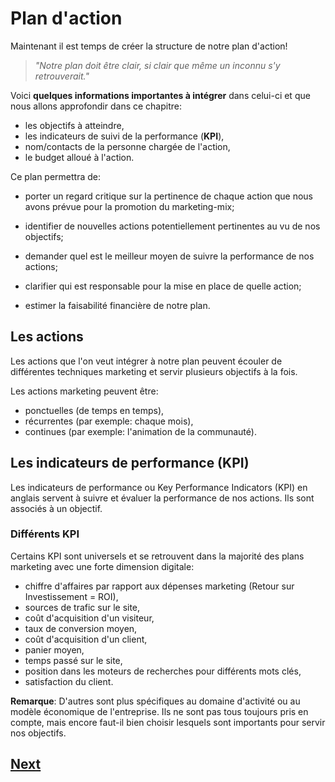 # Plan d'action

Maintenant il est temps de créer la structure de notre plan d'action!

> *"Notre plan doit être clair, si clair que même un inconnu s'y retrouverait."*

Voici **quelques informations importantes à intégrer** dans celui-ci et que nous allons approfondir dans ce chapitre:

- les objectifs à atteindre,
- les indicateurs de suivi de la performance (**KPI**),
- nom/contacts de la personne chargée de l'action,
- le budget alloué à l'action.

Ce plan permettra de:

- porter un regard critique sur la pertinence de chaque action que nous avons prévue pour la promotion du marketing-mix;

- identifier de nouvelles actions potentiellement pertinentes au vu de nos objectifs;

- demander quel est le meilleur moyen de suivre la performance de nos actions;

- clarifier qui est responsable pour la mise en place de quelle action;

- estimer la faisabilité financière de notre plan.

## Les actions

Les actions que l'on veut intégrer à notre plan peuvent écouler de différentes techniques marketing et servir plusieurs objectifs à la fois.

Les actions marketing peuvent être:

- ponctuelles (de temps en temps),
- récurrentes (par exemple: chaque mois),
- continues (par exemple: l'animation de la communauté).

## Les indicateurs de performance (KPI)

Les indicateurs de performance ou Key Performance Indicators (KPI) en anglais servent à suivre et évaluer la performance de nos actions. Ils sont associés à un objectif.

### Différents KPI

Certains KPI sont universels et se retrouvent dans la majorité des plans marketing avec une forte dimension digitale:

- chiffre d'affaires par rapport aux dépenses marketing (Retour sur Investissement = ROI),
- sources de trafic sur le site,
- coût d'acquisition d'un visiteur,
- taux de conversion moyen,
- coût d'acquisition d'un client,
- panier moyen,
- temps passé sur le site,
- position dans les moteurs de recherches pour différents mots clés,
- satisfaction du client.

**Remarque**:
D'autres sont plus spécifiques au domaine d'activité ou au modèle économique de l'entreprise. Ils ne sont pas tous toujours pris en compte, mais encore faut-il bien choisir lesquels sont importants pour servir nos objectifs.

## [Next](exercises.md)